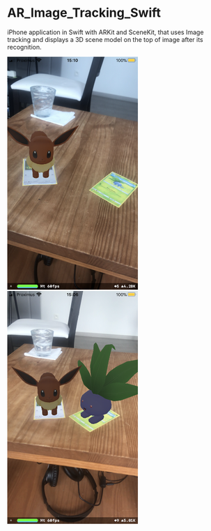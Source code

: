 # AR_Image_Tracking_Swift

iPhone application in Swift with ARKit and SceneKit, that uses Image tracking and displays a 3D scene model on the top of image after its recognition.  


<p float="left">
  <img src="IMG_8480.PNG" width="300" />
  <img src="IMG_8479.PNG" width="300" /> 
</p>

